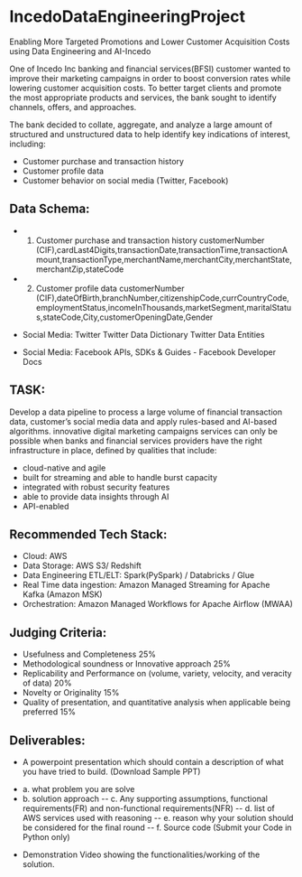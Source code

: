 # IncedoDataEngineeringProject
Enabling More Targeted Promotions and Lower Customer Acquisition Costs using Data Engineering and AI-Incedo

One of Incedo Inc banking and financial services(BFSI) customer wanted to improve their marketing campaigns in order to boost conversion rates while lowering customer acquisition costs. To better target clients and promote the most appropriate products and services, the bank sought to identify channels, offers, and approaches.

The bank decided to collate, aggregate, and analyze a large amount of structured and unstructured data to help identify key indications of interest, including:

- Customer purchase and transaction history
- Customer profile data
- Customer behavior on social media (Twitter, Facebook)

## Data Schema:
- 1. Customer purchase and transaction history
customerNumber (CIF),cardLast4Digits,transactionDate,transactionTime,transactionAmount,transactionType,merchantName,merchantCity,merchantState,merchantZip,stateCode
- 2. Customer profile data
customerNumber (CIF),dateOfBirth,branchNumber,citizenshipCode,currCountryCode,employmentStatus,incomeInThousands,marketSegment,maritalStatus,stateCode,City,customerOpeningDate,Gender

- Social Media: Twitter
Twitter Data Dictionary
Twitter Data Entities
- Social Media: Facebook APIs, SDKs & Guides - Facebook Developer Docs

## TASK:
Develop a data pipeline to process a large volume of financial transaction data, customer’s social media data and apply rules-based and AI-based algorithms. innovative digital marketing campaigns services can only be possible when banks and financial services providers have the right infrastructure in place, defined by qualities that include:

- cloud-native and agile
- built for streaming and able to handle burst capacity
- integrated with robust security features
- able to provide data insights through AI
- API-enabled

## Recommended Tech Stack:
- Cloud: AWS
- Data Storage: AWS S3/ Redshift
- Data Engineering ETL/ELT: Spark(PySpark) / Databricks / Glue
- Real Time data ingestion: Amazon Managed Streaming for Apache Kafka (Amazon MSK)
- Orchestration: Amazon Managed Workflows for Apache Airflow (MWAA)

## Judging Criteria:
- Usefulness and Completeness 25%
- Methodological soundness or Innovative approach 25%
- Replicability and Performance on (volume, variety, velocity, and veracity of data) 20%
- Novelty or Originality 15%
- Quality of presentation, and quantitative analysis when applicable being preferred 15%

## Deliverables:
- A powerpoint presentation which should contain a description of what you have tried to build. (Download Sample PPT)
* a. what problem you are solve
* b. solution approach
-- c. Any supporting assumptions, functional requirements(FR) and non-functional requirements(NFR)
-- d. list of AWS services used with reasoning
-- e. reason why your solution should be considered for the final round
-- f. Source code (Submit your Code in Python only)
- Demonstration Video showing the functionalities/working of the solution.
